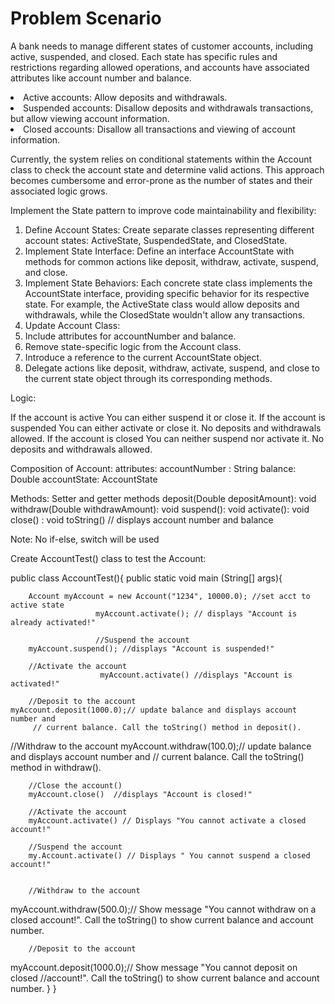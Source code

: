 # Problem Scenario
A bank needs to manage different states of customer accounts, including active, suspended, and closed. Each state has specific rules and restrictions regarding allowed operations, and accounts have associated attributes like account number and balance.

<li>Active accounts: Allow deposits and withdrawals.</li>
<li>Suspended accounts: Disallow deposits and withdrawals transactions, but allow viewing account information.</li>
<li>Closed accounts: Disallow all transactions and viewing of account information.</li>

Currently, the system relies on conditional statements within the Account class to check the account state and determine valid actions. This approach becomes cumbersome and error-prone as the number of states and their associated logic grows.

Implement the State pattern to improve code maintainability and flexibility:

1. Define Account States: Create separate classes representing different account states: ActiveState, SuspendedState, and ClosedState.<br/>
2. Implement State Interface: Define an interface AccountState with methods for common actions like deposit, withdraw, activate, suspend, and close.<br/>
3. Implement State Behaviors: Each concrete state class implements the AccountState interface, providing specific behavior for its respective state. For example, the ActiveState class would allow deposits and withdrawals, while the ClosedState wouldn't allow any transactions.<br/>
4. Update Account Class:
	<li>Include attributes for accountNumber and balance.</li>
	<li>Remove state-specific logic from the Account class.</li>
	<li>Introduce a reference to the current AccountState object.</li>
	<li>Delegate actions like deposit, withdraw, activate, suspend, and close to the current state object through its corresponding methods.</li>
 
Logic:

If the account is active
    You can either suspend it or close it.
If the account is suspended
    You can either activate or close it.
     No deposits and withdrawals allowed.
If the account is closed
     You can neither suspend nor activate it.
      No deposits and withdrawals allowed.


Composition of Account:
attributes:
accountNumber : String
balance:  Double
accountState:  AccountState

Methods:
Setter and getter methods
deposit(Double depositAmount): void
withdraw(Double withdrawAmount): void
suspend(): void
activate(): void
close() : void
toString()   // displays account number and balance

Note:  No if-else, switch will be used

Create AccountTest() class to test the Account:

public class AccountTest(){
	public static void main (String[] args){

		Account myAccount = new Account("1234", 10000.0); //set acct to active state
                       myAccount.activate(); // displays "Account is already activated!"

                       //Suspend the account
		myAccount.suspend(); //displays "Account is suspended!"

		//Activate the account
                        myAccount.activate() //displays "Account is activated!"
		
		//Deposit to the account
	myAccount.deposit(1000.0);// update balance and displays account number and
         // current balance. Call the toString() method in deposit().    	                                

//Withdraw to the account
	myAccount.withdraw(100.0);// update balance and displays account number and
         // current balance. Call the toString() method in withdraw().    	                                

		//Close the account()
		myAccount.close()  //displays "Account is closed!"

		//Activate the account
		myAccount.activate() // Displays "You cannot activate a closed account!"	

		//Suspend the account
		my.Account.activate() // Displays " You cannot suspend a closed account!"


		//Withdraw to the account
myAccount.withdraw(500.0);// Show message "You cannot withdraw on a closed                   account!". Call the toString() to show current balance and account number.

		//Deposit to the account
myAccount.deposit(1000.0);// Show message "You cannot deposit on closed                  //account!". Call the toString() to show current balance and account number.
}
}
